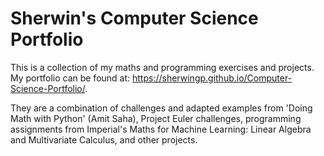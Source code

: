 # Sherwin's Computer Science Portfolio

This is a collection of my maths and programming exercises and projects. 
My portfolio can be found at: https://sherwingp.github.io/Computer-Science-Portfolio/.

They are a combination of challenges and adapted examples from 'Doing Math with Python' (Amit Saha), Project Euler challenges, programming assignments from Imperial's Maths for Machine Learning: Linear Algebra and Multivariate Calculus, and other projects.


